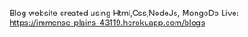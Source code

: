 Blog website created using Html,Css,NodeJs, MongoDb
Live: https://immense-plains-43119.herokuapp.com/blogs
